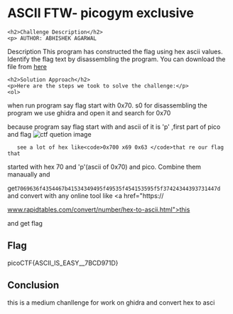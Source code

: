 
<!DOCTYPE html>
<html>

<body>
    <h1>ASCII FTW- picogym exclusive</h1>

    <h2>Challenge Description</h2>
    <p> AUTHOR: ABHISHEK AGARWAL

Description
This program has constructed the flag using hex ascii values. Identify the flag text by disassembling the program.
You can download the file from  <a href="https://phantom1ss.github.io/blog/2024/practice/picoctf/ASCIIFTW/asciiftw">here</a>

</p>

    <h2>Solution Approach</h2>
    <p>Here are the steps we took to solve the challenge:</p>
    <ol>
when run program say flag start with 0x70. s0
for disassembling the program we use ghidra and open it and search for 0x70 

because program say flag start with and ascii of it is 'p' ,first part of pico and flag
    <img src=" https://phantom1ss.github.io/blog/2024/practice/picoctf/ASCIIFTW/asciftwng.png" alt="ctf quetion image" class="inline"/>

       see a lot of hex like<code>0x700 x69 0x63 </code>that re our flag that 

started with hex 70 and 'p'(ascii of 0x70) and pico. Combine them manaually and 

get<code>7069636f4354467b41534349495f49535f454153595f5f37424344393731447d</code> and convert with any online tool like <a href="https://

www.rapidtables.com/convert/number/hex-to-ascii.html">this</a>

and get flag
    </ol>
<br>
    <h2>Flag</h2>
    <p class="flag">picoCTF{ASCII_IS_EASY__7BCD971D}
</p>
    <h2>Conclusion</h2>
    <p>this is a    medium chanllenge for work on ghidra and convert hex to asci
</body>
</html>



